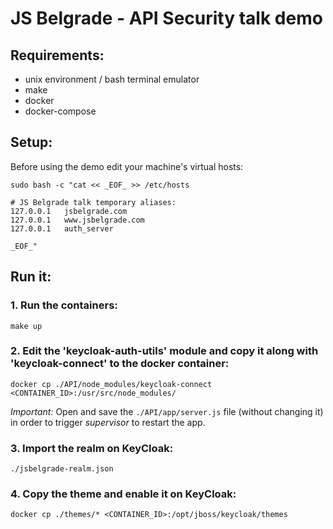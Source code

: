 # JS Belgrade - API Security talk demo

## Requirements:

* unix environment / bash terminal emulator
* make
* docker
* docker-compose

## Setup:

Before using the demo edit your machine's virtual hosts:

```
sudo bash -c "cat << _EOF_ >> /etc/hosts

# JS Belgrade talk temporary aliases:
127.0.0.1   jsbelgrade.com
127.0.0.1   www.jsbelgrade.com
127.0.0.1   auth_server

_EOF_"
```

## Run it:

### 1. Run the containers: 

```
make up
```

### 2. Edit the 'keycloak-auth-utils' module and copy it along with 'keycloak-connect' to the docker container:

```
docker cp ./API/node_modules/keycloak-connect <CONTAINER_ID>:/usr/src/node_modules/
```

*Important:* Open and save the `./API/app/server.js` file (without changing it) in order to trigger _supervisor_ to restart the app.

### 3. Import the realm on KeyCloak:

```
./jsbelgrade-realm.json
```

### 4. Copy the theme and enable it on KeyCloak:

```
docker cp ./themes/* <CONTAINER_ID>:/opt/jboss/keycloak/themes
